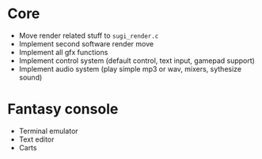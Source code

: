 # Core
- Move render related stuff to `sugi_render.c`
- Implement second software render move
- Implement all gfx functions
- Implement control system (default control, text input, gamepad support)
- Implement audio system (play simple mp3 or wav, mixers, sythesize sound)


# Fantasy console
- Terminal emulator
- Text editor
- Carts


